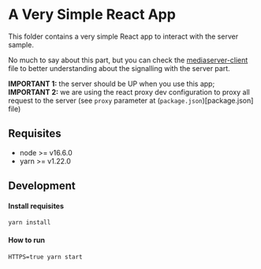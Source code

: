 # A Very Simple React App

This folder contains a very simple React app to interact with the server sample.

No much to say about this part, but you can check the [mediaserver-client](src/lib/mediaserver-client.ts) file to better understanding about the signalling with the server part.

**IMPORTANT 1:** the server should be UP when you use this app;
**IMPORTANT 2:** we are using the react proxy dev configuration to proxy all request to the server (see `proxy` parameter at (`package.json`)[package.json] file)
## Requisites

* node >= v16.6.0
* yarn >= v1.22.0

## Development

#### Install requisites

```shell
yarn install
```

#### How to run

```shell
HTTPS=true yarn start
```

